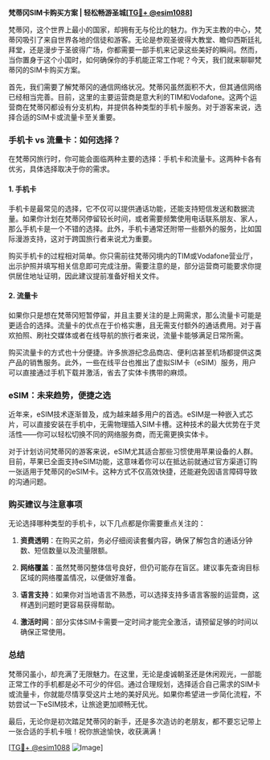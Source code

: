 **梵蒂冈SIM卡购买方案 | 轻松畅游圣城[[TG💪+ @esim1088](https://t.me/s/esim1088)]**

梵蒂冈，这个世界上最小的国家，却拥有无与伦比的魅力。作为天主教的中心，梵蒂冈吸引了来自世界各地的信徒和游客。无论是参观圣彼得大教堂、瞻仰西斯廷礼拜堂，还是漫步于圣彼得广场，你都需要一部手机来记录这些美好的瞬间。然而，当你置身于这个小国时，如何确保你的手机能正常工作呢？今天，我们就来聊聊梵蒂冈的SIM卡购买方案。

首先，我们需要了解梵蒂冈的通信网络状况。梵蒂冈虽然面积不大，但其通信网络已经相当完善。目前，这里的主要运营商是意大利的TIM和Vodafone。这两个运营商在梵蒂冈都设有分支机构，并提供各种类型的手机卡服务。对于游客来说，选择合适的SIM卡或流量卡至关重要。

### **手机卡 vs 流量卡：如何选择？**

在梵蒂冈旅行时，你可能会面临两种主要的选择：手机卡和流量卡。这两种卡各有优劣，具体选择取决于你的需求。

#### **1. 手机卡**
手机卡是最常见的选择，它不仅可以提供通话功能，还能支持短信发送和数据流量。如果你计划在梵蒂冈停留较长时间，或者需要频繁使用电话联系朋友、家人，那么手机卡是一个不错的选择。此外，手机卡通常还附带一些额外的服务，比如国际漫游支持，这对于跨国旅行者来说尤为重要。

购买手机卡的过程相对简单。你只需前往梵蒂冈境内的TIM或Vodafone营业厅，出示护照并填写相关信息即可完成注册。需要注意的是，部分运营商可能要求你提供居住地址证明，因此建议提前准备好相关文件。

#### **2. 流量卡**
如果你只是想在梵蒂冈短暂停留，并且主要关注的是上网需求，那么流量卡可能是更适合的选择。流量卡的优点在于价格实惠，且无需支付额外的通话费用。对于喜欢拍照、刷社交媒体或者在线导航的旅行者来说，流量卡能够满足日常所需。

购买流量卡的方式也十分便捷。许多旅游纪念品商店、便利店甚至机场都提供这类产品的销售服务。此外，一些在线平台也推出了虚拟SIM卡（eSIM）服务，用户可以直接通过手机下载并激活，省去了实体卡携带的麻烦。

### **eSIM：未来趋势，便捷之选**

近年来，eSIM技术逐渐普及，成为越来越多用户的首选。eSIM是一种嵌入式芯片，可以直接安装在手机中，无需物理插入SIM卡槽。这种技术的最大优势在于灵活性——你可以轻松切换不同的网络服务商，而无需更换实体卡。

对于计划访问梵蒂冈的游客来说，eSIM尤其适合那些习惯使用苹果设备的人群。目前，苹果已全面支持eSIM功能，这意味着你可以在抵达前就通过官方渠道订购一张适用于梵蒂冈的eSIM卡。这种方式不仅高效快捷，还能避免因语言障碍导致的沟通问题。

### **购买建议与注意事项**

无论选择哪种类型的手机卡，以下几点都是你需要重点关注的：

1. **资费透明**：在购买之前，务必仔细阅读套餐内容，确保了解包含的通话分钟数、短信数量以及流量限额。
   
2. **网络覆盖**：虽然梵蒂冈整体信号良好，但仍可能存在盲区。建议事先查询目标区域的网络覆盖情况，以便做好准备。

3. **语言支持**：如果你对当地语言不熟悉，可以选择支持多语言客服的运营商，这样遇到问题时更容易获得帮助。

4. **激活时间**：部分实体SIM卡需要一定时间才能完全激活，请预留足够的时间以确保正常使用。

### **总结**

梵蒂冈虽小，却充满了无限魅力。在这里，无论是虔诚朝圣还是休闲观光，一部能正常工作的手机都是必不可少的伴侣。通过合理规划，选择适合自己需求的SIM卡或流量卡，你就能尽情享受这片土地的美好风光。如果你希望进一步简化流程，不妨尝试一下eSIM技术，让旅途更加顺畅无忧。

最后，无论你是初次踏足梵蒂冈的新手，还是多次造访的老朋友，都不要忘记带上一张合适的手机卡哦！祝你旅途愉快，收获满满！

[[TG💪+ @esim1088](https://t.me/s/esim1088) ![Image](https://i.postimg.cc/4NQfJmqS/Snipaste-2025-05-13-00-14-12.png)]